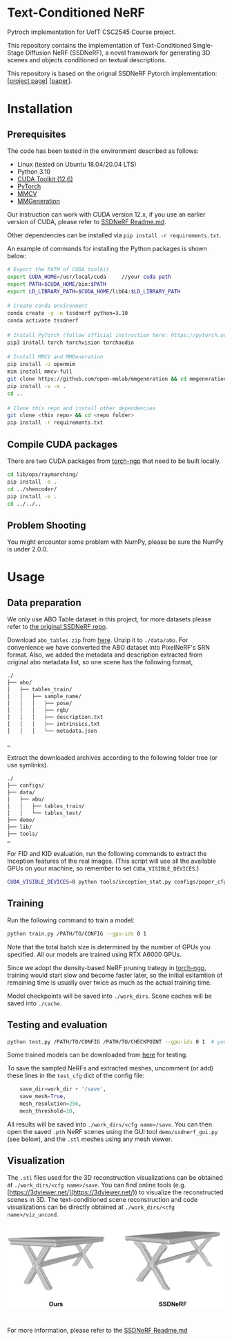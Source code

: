 # Text-Conditioned NeRF

Pytroch implementation for UofT CSC2545 Course project.

This repository contains the implementation of Text-Conditioned Single-Stage Diffusion NeRF (SSDNeRF), a novel framework for generating 3D scenes and objects conditioned on textual descriptions. 

This repository is based on the orignal SSDNeRF Pytorch implementation: [[project page](https://lakonik.github.io/ssdnerf)] [[paper](https://arxiv.org/pdf/2304.06714.pdf)].

# Installation
## Prerequisites

The code has been tested in the environment described as follows:

- Linux (tested on Ubuntu 18.04/20.04 LTS)
- Python 3.10
- [CUDA Toolkit (12.6)](https://developer.nvidia.com/cuda-toolkit-archive)
- [PyTorch](https://pytorch.org/get-started/previous-versions/) 
- [MMCV](https://github.com/open-mmlab/mmcv) 
- [MMGeneration](https://github.com/open-mmlab/mmgeneration) 

Our instruction can work with CUDA version 12.x, if you use an earlier version of CUDA, please refer to [SSDNeRF Readme.md](https://github.com/Lakonik/SSDNeRF).

Other dependencies can be installed via `pip install -r requirements.txt`. 

An example of commands for installing the Python packages is shown below:

```bash
# Export the PATH of CUDA toolkit
export CUDA_HOME=/usr/local/cuda     //your cuda path
export PATH=$CUDA_HOME/bin:$PATH
export LD_LIBRARY_PATH=$CUDA_HOME/lib64:$LD_LIBRARY_PATH

# Create conda environment
conda create -y -n tssdnerf python=3.10
conda activate tssdnerf

# Install PyTorch (follow official instruction here: https://pytorch.org/get-started/locally/)
pip3 install torch torchvision torchaudio

# Install MMCV and MMGeneration
pip install -U openmim
mim install mmcv-full
git clone https://github.com/open-mmlab/mmgeneration && cd mmgeneration
pip install -v -e .
cd ..

# Clone this repo and install other dependencies
git clone <this repo> && cd <repo folder>
pip install -r requirements.txt
```

## Compile CUDA packages

There are two CUDA packages from [torch-ngp](https://github.com/ashawkey/torch-ngp) that need to be built locally.

```bash
cd lib/ops/raymarching/
pip install -e .
cd ../shencoder/
pip install -e .
cd ../../..
```

## Problem Shooting
You might encounter some problem with NumPy, please be sure the NumPy is under 2.0.0.

# Usage
## Data preparation
We only use ABO Table dataset in this project, for more datasets please refer to [the original SSDNeRF repo](https://github.com/Lakonik/SSDNeRF).

Download `abo_tables.zip` from [here](https://drive.google.com/file/d/1evnoO2hEz35iLbHF4DQoe-kIpnPUmPtA/view?usp=sharing). Unzip it to `./data/abo`. For convenience we have converted the ABO dataset into PixelNeRF's SRN format. Also, we added the metadata and description extracted from original abo metadata list, so one scene has the following format,

```
./
├── abo/
│   ├── tables_train/
│   │   ├── sample_name/
│   │   │   ├── pose/
│   │   │   ├── rgb/
│   │   │   ├── description.txt
│   │   │   ├── intrinsics.txt
│   │   │   └── metadata.json

…
```

Extract the downloaded archives according to the following folder tree (or use symlinks).

```
./
├── configs/
├── data/
│   ├── abo/
│   │   ├── tables_train/
│   │   └── tables_test/
├── demo/
├── lib/
├── tools/
…
```

For FID and KID evaluation, run the following commands to extract the Inception features of the real images. (This script will use all the available GPUs on your machine, so remember to set `CUDA_VISIBLE_DEVICES`.)

```bash
CUDA_VISIBLE_DEVICES=0 python tools/inception_stat.py configs/paper_cfgs/ssdnerf_abotables_uncond.py
```

## Training

Run the following command to train a model:

```bash
python train.py /PATH/TO/CONFIG --gpu-ids 0 1
```

Note that the total batch size is determined by the number of GPUs you specified. All our models are trained using RTX A6000 GPUs.

Since we adopt the density-based NeRF pruning trategy in [torch-ngp](https://github.com/ashawkey/torch-ngp), training would start slow and become faster later, so the initial esitamtion of remaining time is usually over twice as much as the actual training time.

Model checkpoints will be saved into `./work_dirs`. Scene caches will be saved into `./cache`.

## Testing and evaluation

```bash
python test.py /PATH/TO/CONFIG /PATH/TO/CHECKPOINT --gpu-ids 0 1  # you can specify any number of GPUs here
```
Some trained models can be downloaded from [here](https://drive.google.com/drive/folders/13z4C13TsofPkBuqMqQjRp5yDck7CjCiZ?usp=sharing) for testing.

To save the sampled NeRFs and extracted meshes, uncomment (or add) these lines in the `test_cfg` dict of the config file:

```python
    save_dir=work_dir + '/save',
    save_mesh=True,
    mesh_resolution=256,
    mesh_threshold=10,
```

All results will be saved into `./work_dirs/<cfg name>/save`.
You can then open the saved `.pth` NeRF scenes using the GUI tool `demo/ssdnerf_gui.py` (see below), and the `.stl` meshes using any mesh viewer.

## Visualization

The `.stl` files used for the 3D reconstruction visualizations can be obtained at `./work_dirs/<cfg name>/save`. You can find online tools (e.g. [https://3dviewer.net/](https://3dviewer.net/)) to visualize the reconstructed scenes in 3D. The text-conditioned scene reconstruction and code visualizations can be directly obtained at `./work_dirs/<cfg name>/viz_uncond`.

![3D Reconstruction Comparison](assets/3d_comparison.png)


#
For more information, please refer to the [SSDNeRF Readme.md](https://github.com/Lakonik/SSDNeRF)
